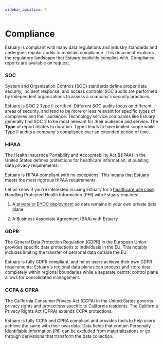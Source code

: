 ```yaml
---
sidebar_position: 2
---
```


# Compliance

Estuary is compliant with many data regulations and industry standards and undergoes regular audits to maintain compliance.
This document explores the regulatory landscape that Estuary explicitly complies with.
Compliance reports are available on request.

### SOC

System and Organization Controls (SOC) standards define proper data security, incident response, and access controls.
SOC audits are performed by independent organizations to assess a company's security practices.

Estuary is SOC 2 Type II certified. Different SOC audits focus on different areas of security, and tend to be more or less relevant for specific types of companies and their audience.
Technology service companies like Estuary generally find SOC 2 to be most relevant for their audience and service.
The **Type** of report relates to duration. Type I tends to have limited scope while Type II audits a company's compliance over an extended period of time.

### HIPAA

The Health Insurance Portability and Accountability Act (HIPAA) in the United States defines protections for healthcare information, stipulating data privacy requirements.

Estuary is HIPAA compliant with no exceptions. This means that Estuary meets the most rigorous HIPAA requirements.

Let us know if you're interested in using Estuary for a [healthcare use case](https://estuary.dev/solutions/industry/healthcare-data-integration/).
Handling Protected Health Information (PHI) with Estuary requires:

1. A [private or BYOC deployment](/private-byoc) so data remains in your own private data plane

2. A Business Associate Agreement (BAA) with Estuary

### GDPR

The General Data Protection Regulation (GDPR) in the European Union provides specific data protections to individuals in the EU.
This notably includes limiting the transfer of personal data outside the EU.

Estuary is fully GDPR compliant, and helps users achieve their own GDPR requirements: Estuary's regional data planes can process and store data completely within regional boundaries while a separate central control plane allows for consolidated management.

### CCPA & CPRA

The California Consumer Privacy Act (CCPA) in the United States governs privacy rights and protections specific to California residents.
The California Privacy Rights Act (CPRA) extends CCPA protections.

Estuary is fully CCPA and CPRA compliant and provides tools to help users achieve the same with their own data.
Data fields that contain Personally Identifiable Information (PII) can be excluded from materializations or go through derivations that transform the data collection.
